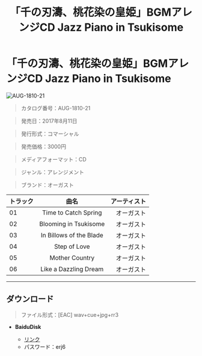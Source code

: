 ﻿---
layout: mypost
title: 「千の刃濤、桃花染の皇姫」BGMアレンジCD Jazz Piano in Tsukisome
categories: [オーガスト]
---

# 「千の刃濤、桃花染の皇姫」BGMアレンジCD Jazz Piano in Tsukisome

![AUG-1810-21](AUG-1810-21-Cover.jpg)

> カタログ番号：AUG-1810-21

> 発売日：2017年8月11日

> 発行形式：コマーシャル

> 発売価格：3000円

> メディアフォーマット：CD

> ジャンル：アレンジメント

> ブランド：オーガスト


| トラック | 曲名 | アーティスト |
| ------| :-----------: | -----: |
| 01   | Time to Catch Spring                          | オーガスト |
| 02   | Blooming in Tsukisome             | オーガスト |
| 03   | In Billows of the Blade                                | オーガスト |
| 04   | Step of Love              | オーガスト |
| 05   | Mother Country | オーガスト |
| 06   | Like a Dazzling Dream                    | オーガスト |


---
## ダウンロード
> ファイル形式：[EAC] wav+cue+jpg+rr3

  - **BaiduDisk**

    - [リンク](https://pan.baidu.com/s/1nK3EpaOFGuKgquRRz16Mnw)
    - パスワード：erj6
  
